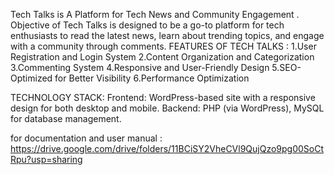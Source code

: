 Tech Talks is A Platform for Tech News and Community Engagement .
Objective of Tech Talks is designed to be a go-to platform for tech enthusiasts to read the latest news, learn about trending topics, and engage with a community through comments.
FEATURES OF TECH TALKS :
1.User Registration and Login System
2.Content Organization and Categorization
3.Commenting System
4.Responsive and User-Friendly Design
5.SEO-Optimized for Better Visibility
6.Performance Optimization


TECHNOLOGY STACK:
Frontend: WordPress-based site with a responsive design for both desktop and mobile.
Backend: PHP (via WordPress), MySQL for database management.

for documentation and user manual : https://drive.google.com/drive/folders/11BCiSY2VheCVl9QujQzo9pg00SoCtRpu?usp=sharing
